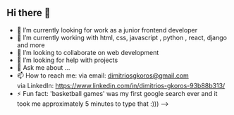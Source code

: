 ## Hi there 👋

- 🔭 I’m currently looking for work as a junior frontend developer
- 🌱 I’m currently working with html, css, javascript , python , react, django and more
- 👯 I’m looking to collaborate on web development
- 🤔 I’m looking for help with projects
- 💬 Ask me about ...
- 📫 How to reach me: via email: dimitriosgkoros@gmail.com   
via LinkedIn: https://www.linkedin.com/in/dimitrios-gkoros-93b88b313/
- ⚡ Fun fact: 'basketball games' was my first google search ever and it took me approximately 5 minutes to type that :)))
-->
